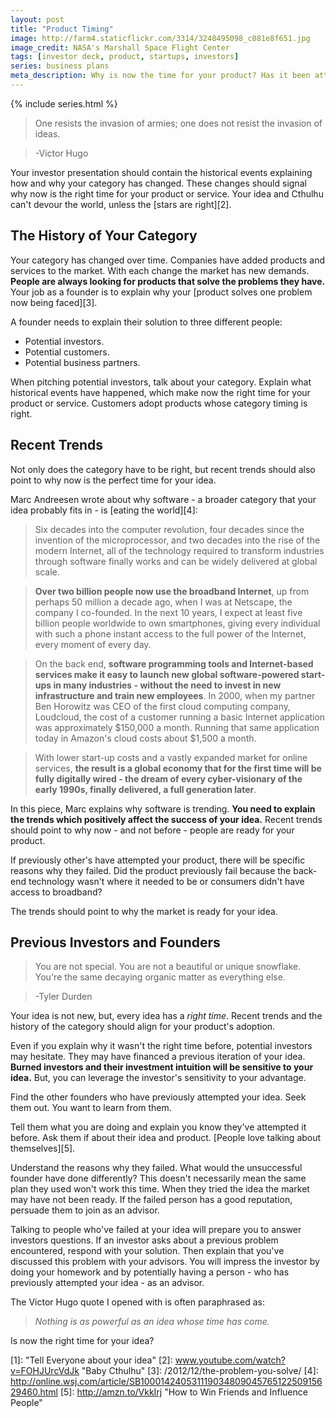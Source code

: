 ```yaml
---
layout: post
title: "Product Timing"
image: http://farm4.staticflickr.com/3314/3248495098_c081e8f651.jpg
image_credit: NASA's Marshall Space Flight Center
tags: [investor deck, product, startups, investors]
series: business plans
meta_description: Why is now the time for your product? Has it been attempted before? Why did it fail then, but will work now?
---
```


{% include series.html %}

> One resists the invasion of armies; one does not resist the invasion of ideas. 

> -Victor Hugo

Your investor presentation should contain the historical events explaining how and why your category has changed. These changes should signal why now is the right time for your product or service. Your idea and Cthulhu can't devour the world, unless the [stars are right][2].

## The History of Your Category

Your category has changed over time. Companies have added products and services to the market. With each change the market has new demands. __People are always looking for products that solve the problems they have.__ Your job as a founder is to explain why your [product solves one problem now being faced][3].

A founder needs to explain their solution to three different people:

* Potential investors. 
* Potential customers. 
* Potential business partners.

When pitching potential investors, talk about your category. Explain what historical events have happened, which make now the right time for your product or service. Customers adopt products whose category timing is right.

## Recent Trends

Not only does the category have to be right, but recent trends should also point to why now is the perfect time for your idea.

Marc Andreesen wrote about why software - a broader category that your idea probably fits in - is [eating the world][4]:

> Six decades into the computer revolution, four decades since the invention of the microprocessor, and two decades into the rise of the modern Internet, all of the technology required to transform industries through software finally works and can be widely delivered at global scale.

> __Over two billion people now use the broadband Internet__, up from perhaps 50 million a decade ago, when I was at Netscape, the company I co-founded. In the next 10 years, I expect at least five billion people worldwide to own smartphones, giving every individual with such a phone instant access to the full power of the Internet, every moment of every day.

> On the back end, __software programming tools and Internet-based services make it easy to launch new global software-powered start-ups in many industries - without the need to invest in new infrastructure and train new employees__. In 2000, when my partner Ben Horowitz was CEO of the first cloud computing company, Loudcloud, the cost of a customer running a basic Internet application was approximately $150,000 a month. Running that same application today in Amazon's cloud costs about $1,500 a month.

> With lower start-up costs and a vastly expanded market for online services, __the result is a global economy that for the first time will be fully digitally wired - the dream of every cyber-visionary of the early 1990s, finally delivered, a full generation later__.

In this piece, Marc explains why software is trending. __You need to explain the trends which positively affect the success of your idea.__ Recent trends should point to why now - and not before - people are ready for your product.

If previously other's have attempted your product, there will be specific reasons why they failed. Did the product previously fail because the back-end technology wasn't where it needed to be or consumers didn't have access to broadband?

The trends should point to why the market is ready for your idea.

## Previous Investors and Founders

> You are not special. You are not a beautiful or unique snowflake. You're the same decaying organic matter as everything else.

> -Tyler Durden

Your idea is not new, but, every idea has a _right time_. Recent trends and the history of the category should align for your product's adoption. 

Even if you explain why it wasn't the right time before, potential investors may hesitate. They may have financed a previous iteration of your idea. __Burned investors and their investment intuition will be sensitive to your idea.__ But, you can leverage the investor's sensitivity to your advantage.

Find the other founders who have previously attempted your idea. Seek them out. You want to learn from them.

Tell them what you are doing and explain you know they've attempted it before. Ask them if about their idea and product. [People love talking about themselves][5].

Understand the reasons why they failed. What would the unsuccessful founder have done differently? This doesn't necessarily mean the same plan they used won't work this time. When they tried the idea the market may have not been ready. If the failed person has a good reputation, persuade them to join as an advisor.

Talking to people who've failed at your idea will prepare you to answer investors questions. If an investor asks about a previous problem encountered, respond with your solution. Then explain that you've discussed this problem with your advisors. You will impress the investor by doing your homework and by potentially having a person - who has previously attempted your idea - as an advisor.

The Victor Hugo quote I opened with is often paraphrased as: 

> _Nothing is as powerful as an idea whose time has come._

Is now the right time for your idea?

[1]: "Tell Everyone about your idea"
[2]: www.youtube.com/watch?v=FOHJUrcVdJk "Baby Cthulhu"
[3]: /2012/12/the-problem-you-solve/
[4]: http://online.wsj.com/article/SB10001424053111903480904576512250915629460.html
[5]: http://amzn.to/VkkIrj "How to Win Friends and Influence People"


